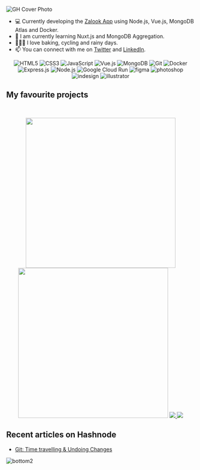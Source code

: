 ![GH Cover Photo](https://user-images.githubusercontent.com/89296394/171009458-17614bfa-189a-4139-8cc9-3dcc12053fbf.jpg)


- 💻 Currently developing the [Zalook App](https://github.com/NazChini/zalook) using Node.js, Vue.js, MongoDB Atlas and Docker.
- 📝 I am currently learning Nuxt.js and MongoDB Aggregation.
- 🧘🏻‍♀️ I love baking, cycling and rainy days.
- 📫 You can connect with me on [Twitter](https://www.twitter.com/NazChini) and [LinkedIn](https://www.linkedin.com/in/nazneen-oomatia).

<p align="center">
<img alt="HTML5" src="https://img.shields.io/badge/html5-B9F5FF.svg?style=for-the-badge&logo=html5&logoColor=140200"/>
<img alt="CSS3" src="https://img.shields.io/badge/css3-FFF8B9.svg?style=for-the-badge&logo=css3&logoColor=140200"/>
<img alt="JavaScript" src="https://img.shields.io/badge/javascript-B9F5FF.svg?style=for-the-badge&logo=javascript&logoColor=140200"/>
<img alt="Vue.js" src="https://img.shields.io/badge/vue.js-00040B.svg?style=for-the-badge&logo=vue.js&logoColor=fff"/>
<img alt="MongoDB" src="https://img.shields.io/badge/mongodb-B9F5FF.svg?style=for-the-badge&logo=mongodb&logoColor=140200"/>
<img alt="Git" src="https://img.shields.io/badge/git-FFF8B9.svg?style=for-the-badge&logo=git&logoColor=140200"/>
<img alt="Docker" src="https://img.shields.io/badge/docker-00040B.svg?style=for-the-badge&logo=docker&logoColor=ffffff"/>
<img alt="Express.js" src="https://img.shields.io/badge/express.js-FFF8B9.svg?style=for-the-badge&logo=express.js&logoColor=140200" />
<img alt="Node.js" src="https://img.shields.io/badge/node.js-B9F5FF.svg?style=for-the-badge&logo=node.js&logoColor=140200"/>
<img alt="Google Cloud Run" src="https://img.shields.io/badge/Google Cloud Run-00040B.svg?style=for-the-badge&logo=google cloud run&logoColor=ffffff" />
<img alt="figma" src="https://img.shields.io/badge/figma-B9F5FF.svg?style=for-the-badge&logo=figma&logoColor=140200"/>
<img alt="photoshop" src="https://img.shields.io/badge/Photoshop-FFF8B9.svg?style=for-the-badge&logo=adobe photoshop&logoColor=140200"/>
<img alt="indesign" src="https://img.shields.io/badge/indesign-B9F5FF.svg?style=for-the-badge&logo=adobe indesign&logoColor=140200"/>
<img alt="illustrator" src="https://img.shields.io/badge/illustrator-00040B.svg?style=for-the-badge&logo=adobe illustrator&logoColor=ffffff"/>
  </p>

 ## My favourite projects
   <br/>
<p align="center">
  <img width="400" src="https://user-images.githubusercontent.com/89296394/171044618-bb7a294d-98f2-492e-92ac-3ab4881acf03.png" />
  <img width="400" src="https://user-images.githubusercontent.com/89296394/162204879-bb3b1e64-f67a-451e-94c3-11898c728352.png" />
  <a href="https://github.com/NazChini/zalook">
  <img align="" src="https://github-readme-stats.vercel.app/api/pin/?username=NazChini&repo=zalook&bg_color=FFF8B9&text_color=140200&title_color=140200&border_color=fff&icon_color=A17702" />
</a>  
  <a href="https://github.com/NazChini/Scrimba/tree/main/Color_Generator">
  <img align="" src="https://github-readme-stats.vercel.app/api/pin/?username=NazChini&repo=Scrimba&bg_color=FFF8B9&text_color=140200&title_color=140200&border_color=fff&icon_color=140200" />
</a>
  
## Recent articles on Hashnode
  
<!-- BLOG-POST-LIST:START -->
- [Git: Time travelling & Undoing Changes](https://nazneen.hashnode.dev/git-time-travelling-and-undoing-changes)
<!-- BLOG-POST-LIST:END -->

![bottom2](https://user-images.githubusercontent.com/89296394/171047918-5bb226f1-74c3-4674-b90b-591096c9e8b3.png)
